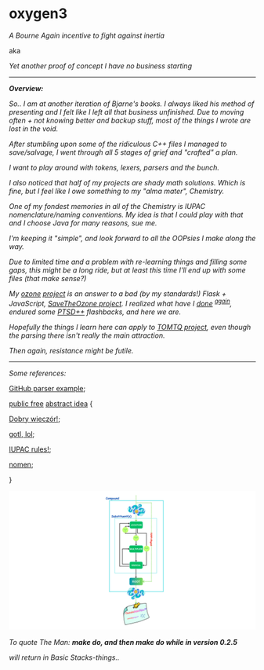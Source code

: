# oxygen3

_A Bourne Again incentive to fight against inertia_

aka

_Yet another proof of concept I have no business starting_

---------------------------

_**Overview:**_

_So.. I am at another iteration of Bjarne's books. I always liked his method of presenting and I felt like I left all that business unfinished.
Due to moving often + not knowing better and backup stuff, most of the things I wrote are lost in the void._

_After stumbling upon some of the ridiculous C++ files I managed to save/salvage, I went through all 5 stages of grief and "crafted" a plan._


_I want to play around with tokens, lexers, parsers and the bunch._

_I also noticed that half of my projects are shady math solutions. Which is fine, but I feel like I owe something to my "alma mater", Chemistry._

_One of my fondest memories in all of the Chemistry is IUPAC nomenclature/naming conventions. My idea is that I could play with that and I choose Java for many reasons, sue me._

_I'm keeping it "simple", and look forward to all the OOPsies I make along the way._

_Due to limited time and a problem with re-learning things and filling some gaps, this might be a long ride, but at least this time I'll end up with some files (that make sense?)_


_My [ozone](https://www.plaintech.ink/ozone) [project](https://www.github.com/kaysersoze42/ozone) is an answer to a bad (by my standards!) Flask + JavaScript, [SaveTheOzone project](https://www.github.com/kaysersoze42/savetheozone). I realized what have I [done](https://github.com/KayserSoze42/extend.io/tree/main/src/neveroddoreven/theOzone) <sup>[again](https://github.com/KayserSoze42/extend.io/blob/main/src/Cpp/regex/ReVec.cpp)</sup>, endured some [PTSD++](https://github.com/KayserSoze42/extend.io/tree/main/src/root/appDruid) flashbacks, and here we are._

_Hopefully the things I learn here can apply to [TOMTQ project](https://www.github.com/kaysersoze42/tomtq), even though the parsing there isn't really the main attraction._

_Then again, resistance might be futile._

---------------------------

_Some references:_ 

[GitHub parser example](https://github.com/Markvis/parser);

[public free](https://www.youtube.com/watch?v=0ZDPvdp2uFk) [abstract idea](https://www.youtube.com/watch?v=VKM1eLoN-gI) {

[Dobry wieczór!](https://www.youtube.com/watch?v=eF9qWbuQLuw);

[gotl, lol](https://github.com/Arjentix/GOTL);

[IUPAC rules!](https://iupac.qmul.ac.uk/);

[nomen](https://www2.chemistry.msu.edu/faculty/reusch/virttxtjml/nomen1.htm);

}

![demotest](https://github.com/KayserSoze42/ink/blob/main/src/main/java/ink/oxiemoron/lol/oxygen3/aquickonebythewho.png?raw=true)

_To quote The Man: **make do, and then make do while in version 0.2.5**_

_will return in Basic Stacks-things.._
